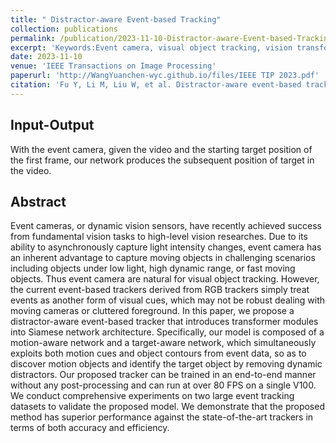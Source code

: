 ```yaml
---
title: " Distractor-aware Event-based Tracking"
collection: publications
permalink: /publication/2023-11-10-Distractor-aware-Event-based-Tracking
excerpt: 'Keywords:Event camera, visual object tracking, vision transformer, deep neural network'
date: 2023-11-10
venue: 'IEEE Transactions on Image Processing'
paperurl: 'http://WangYuanchen-wyc.github.io/files/IEEE TIP 2023.pdf'
citation: 'Fu Y, Li M, Liu W, et al. Distractor-aware event-based tracking[J]. IEEE Transactions on Image Processing, 2023.'
---
```

## Input-Output
With the event camera, given the video and the starting target position of the first frame, our network produces the subsequent position of target in the video.
## Abstract
Event cameras, or dynamic vision sensors, have recently achieved success from fundamental vision tasks to high-level vision researches. Due to its ability to asynchronously capture light intensity changes, event camera has an inherent advantage to capture moving objects in challenging scenarios including objects under low light, high dynamic range, or fast moving objects. Thus event camera are natural for visual object tracking. However, the current event-based trackers derived from RGB trackers simply treat events as another form of visual cues, which may not be robust dealing with moving cameras or cluttered foreground. In this paper, we propose a distractor-aware event-based tracker that introduces transformer modules into Siamese network architecture. Specifically, our model is composed of a motion-aware network and a target-aware network, which simultaneously exploits both motion cues and object contours from event data, so as to discover motion objects and identify the target object by removing dynamic distractors. Our proposed tracker can be trained in an end-to-end manner without any post-processing and can run at over 80 FPS on a single V100. We conduct comprehensive experiments on two large event tracking datasets to validate the proposed model. We demonstrate that the proposed method has superior performance against the state-of-the-art trackers in terms of both accuracy and efficiency.
